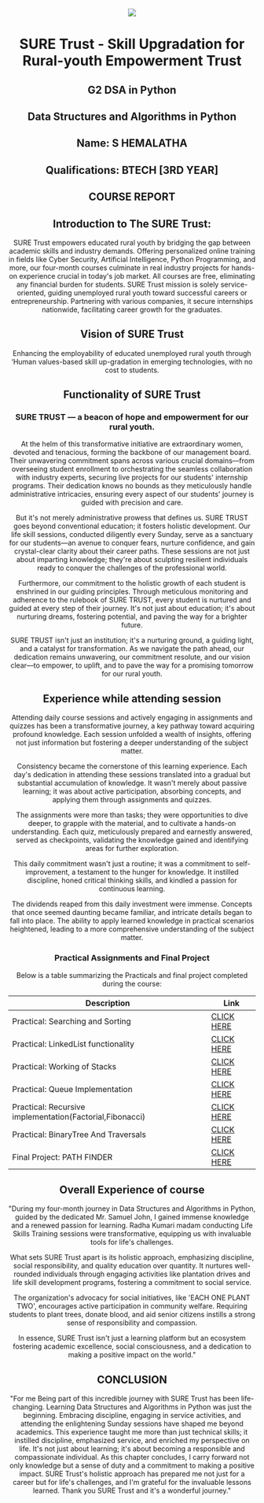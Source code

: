 <!-- PROJECT LOGO -->
<br />

<div align="center">
   <img src='https://user-images.githubusercontent.com/73131499/166115643-d3187f47-d38f-41b2-ae42-5ecbbc60de14.png' />


<h1 align="center">SURE Trust - Skill Upgradation for Rural-youth Empowerment Trust</h1>
  <h2>G2 DSA in Python</h2>
  <h2>Data Structures and Algorithms in Python</h2>
</div>

<div align="center">


## Name: S HEMALATHA

## Qualifications: BTECH [3RD YEAR]

## COURSE REPORT

## Introduction to The SURE Trust:

SURE Trust empowers educated rural youth by bridging the gap between academic skills and industry demands. Offering personalized online training in fields like Cyber Security, Artificial Intelligence, Python Programming, and more, our four-month courses culminate in real industry projects for hands-on experience crucial in today's job market. All courses are free, eliminating any financial burden for students. SURE Trust mission is solely service-oriented, guiding unemployed rural youth toward successful careers or entrepreneurship. Partnering with various companies, it secure internships nationwide, facilitating career growth for the graduates.

## Vision of SURE Trust

Enhancing the employability of educated unemployed rural youth through ‘Human values-based skill up-gradation in emerging technologies, with no cost to students.

## Functionality of SURE Trust
### SURE TRUST — a beacon of hope and empowerment for our rural youth.

At the helm of this transformative initiative are extraordinary women, devoted and tenacious, forming the backbone of our management board. Their unwavering commitment spans across various crucial domains—from overseeing student enrollment to orchestrating the seamless collaboration with industry experts, securing live projects for our students' internship programs. Their dedication knows no bounds as they meticulously handle administrative intricacies, ensuring every aspect of our students' journey is guided with precision and care.

But it's not merely administrative prowess that defines us. SURE TRUST goes beyond conventional education; it fosters holistic development. Our life skill sessions, conducted diligently every Sunday, serve as a sanctuary for our students—an avenue to conquer fears, nurture confidence, and gain crystal-clear clarity about their career paths. These sessions are not just about imparting knowledge; they're about sculpting resilient individuals ready to conquer the challenges of the professional world.

Furthermore, our commitment to the holistic growth of each student is enshrined in our guiding principles. Through meticulous monitoring and adherence to the rulebook of SURE TRUST, every student is nurtured and guided at every step of their journey. It's not just about education; it's about nurturing dreams, fostering potential, and paving the way for a brighter future.

SURE TRUST isn't just an institution; it's a nurturing ground, a guiding light, and a catalyst for transformation. As we navigate the path ahead, our dedication remains unwavering, our commitment resolute, and our vision clear—to empower, to uplift, and to pave the way for a promising tomorrow for our rural youth.

## Experience while attending session

Attending daily course sessions and actively engaging in assignments and quizzes has been a transformative journey, a key pathway toward acquiring profound knowledge. Each session unfolded a wealth of insights, offering not just information but fostering a deeper understanding of the subject matter.

Consistency became the cornerstone of this learning experience. Each day's dedication in attending these sessions translated into a gradual but substantial accumulation of knowledge. It wasn't merely about passive learning; it was about active participation, absorbing concepts, and applying them through assignments and quizzes.

The assignments were more than tasks; they were opportunities to dive deeper, to grapple with the material, and to cultivate a hands-on understanding. Each quiz, meticulously prepared and earnestly answered, served as checkpoints, validating the knowledge gained and identifying areas for further exploration.

This daily commitment wasn't just a routine; it was a commitment to self-improvement, a testament to the hunger for knowledge. It instilled discipline, honed critical thinking skills, and kindled a passion for continuous learning.

The dividends reaped from this daily investment were immense. Concepts that once seemed daunting became familiar, and intricate details began to fall into place. The ability to apply learned knowledge in practical scenarios heightened, leading to a more comprehensive understanding of the subject matter.

### Practical Assignments and Final Project

Below is a table summarizing the Practicals and final project completed during the course:

| Description                               | Link                                    |
|-------------------------------------------|-----------------------------------------|
| Practical: Searching and Sorting    	            | [CLICK HERE](https://github.com/hemalatha331/Assignment_5) |
| Practical: LinkedList functionality	            | [CLICK HERE](https://github.com/hemalatha331/Practical/blob/main/linkedlist.py)|
| Practical: Working of Stacks                  | [CLICK HERE](https://github.com/hemalatha331/Practical/blob/main/stack.py) |
| Practical: Queue Implementation      | [CLICK HERE](https://github.com/hemalatha331/Assignment-3) |
| Practical: Recursive implementation(Factorial,Fibonacci)	            | [CLICK HERE](https://github.com/hemalatha331/Assignment_4) |
| Practical: BinaryTree And Traversals			    | [CLICK HERE](https://github.com/hemalatha331/ASSIGNMENT_6) |
| Final Project: PATH FINDER		    | [CLICK HERE](https://github.com/hemalatha331/PATH-FINDER) |


## Overall Experience of course

"During my four-month journey in Data Structures and Algorithms in Python, guided by the dedicated Mr. Samuel John, I gained immense knowledge and a renewed passion for learning. Radha Kumari madam conducting Life Skills Training sessions were transformative, equipping us with invaluable tools for life's challenges.

What sets SURE Trust apart is its holistic approach, emphasizing discipline, social responsibility, and quality education over quantity. It nurtures well-rounded individuals through engaging activities like plantation drives and life skill development programs, fostering a commitment to social service.

The organization's advocacy for social initiatives, like 'EACH ONE PLANT TWO', encourages active participation in community welfare. Requiring students to plant trees, donate blood, and aid senior citizens instills a strong sense of responsibility and compassion.

In essence, SURE Trust isn't just a learning platform but an ecosystem fostering academic excellence, social consciousness, and a dedication to making a positive impact on the world."

## CONCLUSION

"For me Being part of this incredible journey with SURE Trust has been life-changing. Learning Data Structures and Algorithms in Python was just the beginning. Embracing discipline, engaging in service activities, and attending the enlightening Sunday sessions have shaped me beyond academics. This experience taught me more than just technical skills; it instilled discipline, emphasized service, and enriched my perspective on life. It's not just about learning; it's about becoming a responsible and compassionate individual. As this chapter concludes, I carry forward not only knowledge but a sense of duty and a commitment to making a positive impact. SURE Trust's holistic approach has prepared me not just for a career but for life's challenges, and I'm grateful for the invaluable lessons learned.
Thank you SURE Trust and it's a wonderful journey."
